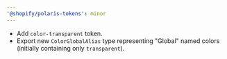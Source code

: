 ```yaml
---
'@shopify/polaris-tokens': minor
---
```


- Add `color-transparent` token.
- Export new `ColorGlobalAlias` type representing "Global" named colors
  (initially containing only `transparent`).
